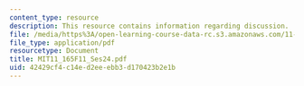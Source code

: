 ```yaml
---
content_type: resource
description: This resource contains information regarding discussion.
file: /media/https%3A/open-learning-course-data-rc.s3.amazonaws.com/11-165-infrastructure-and-energy-technology-challenges-fall-2011/42429cf4c14ed2eeebb3d170423b2e1b_MIT11_165F11_Ses24.pdf
file_type: application/pdf
resourcetype: Document
title: MIT11_165F11_Ses24.pdf
uid: 42429cf4-c14e-d2ee-ebb3-d170423b2e1b
---
```

